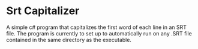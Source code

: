 # Srt Capitalizer

A simple c# program that capitalizes the first word of each line in an SRT file. The program is currently to set up to automatically run on any .SRT file contained in the same directory as the executable.
